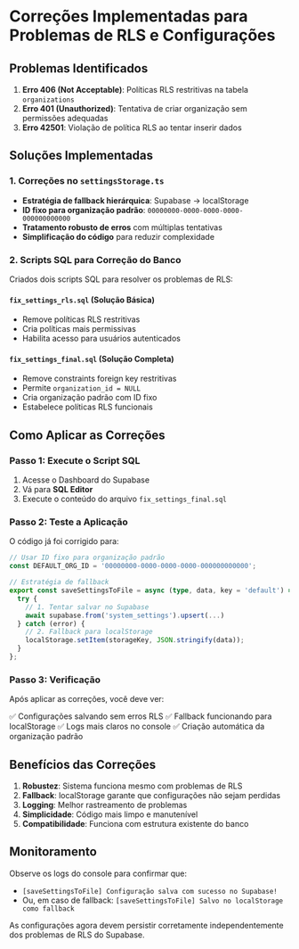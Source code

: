 # Correções Implementadas para Problemas de RLS e Configurações

## Problemas Identificados

1. **Erro 406 (Not Acceptable)**: Políticas RLS restritivas na tabela `organizations`
2. **Erro 401 (Unauthorized)**: Tentativa de criar organização sem permissões adequadas
3. **Erro 42501**: Violação de política RLS ao tentar inserir dados

## Soluções Implementadas

### 1. Correções no `settingsStorage.ts`

- **Estratégia de fallback hierárquica**: Supabase → localStorage
- **ID fixo para organização padrão**: `00000000-0000-0000-0000-000000000000`
- **Tratamento robusto de erros** com múltiplas tentativas
- **Simplificação do código** para reduzir complexidade

### 2. Scripts SQL para Correção do Banco

Criados dois scripts SQL para resolver os problemas de RLS:

#### `fix_settings_rls.sql` (Solução Básica)
- Remove políticas RLS restritivas
- Cria políticas mais permissivas
- Habilita acesso para usuários autenticados

#### `fix_settings_final.sql` (Solução Completa)
- Remove constraints foreign key restritivas
- Permite `organization_id = NULL`
- Cria organização padrão com ID fixo
- Estabelece políticas RLS funcionais

## Como Aplicar as Correções

### Passo 1: Execute o Script SQL

1. Acesse o Dashboard do Supabase
2. Vá para **SQL Editor**
3. Execute o conteúdo do arquivo `fix_settings_final.sql`

### Passo 2: Teste a Aplicação

O código já foi corrigido para:

```typescript
// Usar ID fixo para organização padrão
const DEFAULT_ORG_ID = '00000000-0000-0000-0000-000000000000';

// Estratégia de fallback
export const saveSettingsToFile = async (type, data, key = 'default') => {
  try {
    // 1. Tentar salvar no Supabase
    await supabase.from('system_settings').upsert(...)
  } catch (error) {
    // 2. Fallback para localStorage
    localStorage.setItem(storageKey, JSON.stringify(data));
  }
};
```

### Passo 3: Verificação

Após aplicar as correções, você deve ver:

✅ Configurações salvando sem erros RLS
✅ Fallback funcionando para localStorage
✅ Logs mais claros no console
✅ Criação automática da organização padrão

## Benefícios das Correções

1. **Robustez**: Sistema funciona mesmo com problemas de RLS
2. **Fallback**: localStorage garante que configurações não sejam perdidas
3. **Logging**: Melhor rastreamento de problemas
4. **Simplicidade**: Código mais limpo e manutenível
5. **Compatibilidade**: Funciona com estrutura existente do banco

## Monitoramento

Observe os logs do console para confirmar que:
- `[saveSettingsToFile] Configuração salva com sucesso no Supabase!`
- Ou, em caso de fallback: `[saveSettingsToFile] Salvo no localStorage como fallback`

As configurações agora devem persistir corretamente independentemente dos problemas de RLS do Supabase.
